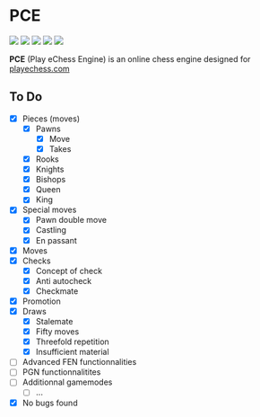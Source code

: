 # PCE
![](https://img.shields.io/badge/version-ALPHA-ff264a?style=for-the-badge)
![](https://img.shields.io/badge/Status-In%20Progress-b8b100?style=for-the-badge)
![](https://img.shields.io/badge/Made%20for-eChess-11482f?style=for-the-badge)
![](https://img.shields.io/github/languages/code-size/the-ylang/y?label=size&style=for-the-badge)
![](https://img.shields.io/badge/Made%20in-C++-00599C?logo=cplusplus&style=for-the-badge)

**PCE** (Play eChess Engine) is an online chess engine designed for [playechess.com](http://playechess.com)

## To Do

- [x] Pieces (moves)
  - [x] Pawns
    - [x] Move
    - [x] Takes
  - [x] Rooks
  - [x] Knights
  - [x] Bishops
  - [x] Queen
  - [x] King
- [x] Special moves
  - [x] Pawn double move
  - [x] Castling
  - [x] En passant
- [x] Moves
- [x] Checks
  - [x] Concept of check
  - [x] Anti autocheck
  - [x] Checkmate
- [x] Promotion
- [x] Draws
  - [x] Stalemate
  - [x] Fifty moves
  - [x] Threefold repetition
  - [x] Insufficient material
- [ ] Advanced FEN functionnalities
- [ ] PGN functionnalitites
- [ ] Additionnal gamemodes
  - [ ] ...
- [x] No bugs found
